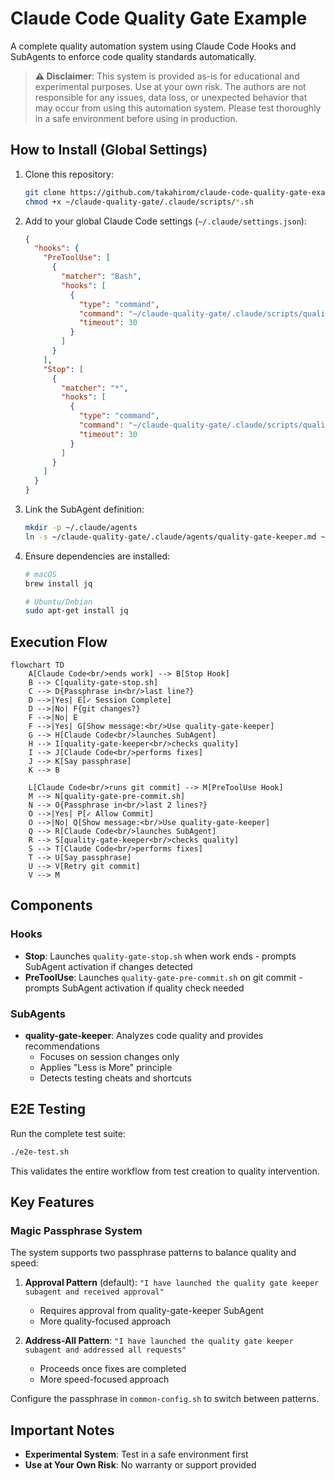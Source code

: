 # Claude Code Quality Gate Example

A complete quality automation system using Claude Code Hooks and SubAgents to enforce code quality standards automatically.

> **⚠️ Disclaimer**: This system is provided as-is for educational and experimental purposes. Use at your own risk. The authors are not responsible for any issues, data loss, or unexpected behavior that may occur from using this automation system. Please test thoroughly in a safe environment before using in production.

## How to Install (Global Settings)

1. Clone this repository:
   ```bash
   git clone https://github.com/takahirom/claude-code-quality-gate-example.git ~/claude-quality-gate
   chmod +x ~/claude-quality-gate/.claude/scripts/*.sh
   ```

2. Add to your global Claude Code settings (`~/.claude/settings.json`):
   ```json
   {
     "hooks": {
       "PreToolUse": [
         {
           "matcher": "Bash",
           "hooks": [
             {
               "type": "command",
               "command": "~/claude-quality-gate/.claude/scripts/quality-gate-pre-commit.sh",
               "timeout": 30
             }
           ]
         }
       ],
       "Stop": [
         {
           "matcher": "*",
           "hooks": [
             {
               "type": "command",
               "command": "~/claude-quality-gate/.claude/scripts/quality-gate-stop.sh",
               "timeout": 30
             }
           ]
         }
       ]
     }
   }
   ```

3. Link the SubAgent definition:
   ```bash
   mkdir -p ~/.claude/agents
   ln -s ~/claude-quality-gate/.claude/agents/quality-gate-keeper.md ~/.claude/agents/
   ```

4. Ensure dependencies are installed:
   ```bash
   # macOS
   brew install jq
   
   # Ubuntu/Debian
   sudo apt-get install jq
   ```

## Execution Flow

```mermaid
flowchart TD
    A[Claude Code<br/>ends work] --> B[Stop Hook] 
    B --> C[quality-gate-stop.sh]
    C --> D{Passphrase in<br/>last line?}
    D -->|Yes| E[✓ Session Complete]
    D -->|No| F{git changes?}
    F -->|No| E
    F -->|Yes| G[Show message:<br/>Use quality-gate-keeper]
    G --> H[Claude Code<br/>launches SubAgent]
    H --> I[quality-gate-keeper<br/>checks quality]
    I --> J[Claude Code<br/>performs fixes]
    J --> K[Say passphrase]
    K --> B
    
    L[Claude Code<br/>runs git commit] --> M[PreToolUse Hook] 
    M --> N[quality-gate-pre-commit.sh]
    N --> O{Passphrase in<br/>last 2 lines?}
    O -->|Yes| P[✓ Allow Commit]
    O -->|No| Q[Show message:<br/>Use quality-gate-keeper]
    Q --> R[Claude Code<br/>launches SubAgent]
    R --> S[quality-gate-keeper<br/>checks quality]
    S --> T[Claude Code<br/>performs fixes]
    T --> U[Say passphrase]
    U --> V[Retry git commit]
    V --> M
```

## Components

### Hooks
- **Stop**: Launches `quality-gate-stop.sh` when work ends - prompts SubAgent activation if changes detected
- **PreToolUse**: Launches `quality-gate-pre-commit.sh` on git commit - prompts SubAgent activation if quality check needed

### SubAgents
- **quality-gate-keeper**: Analyzes code quality and provides recommendations
  - Focuses on session changes only
  - Applies "Less is More" principle
  - Detects testing cheats and shortcuts

## E2E Testing

Run the complete test suite:
```bash
./e2e-test.sh
```

This validates the entire workflow from test creation to quality intervention.

## Key Features

### Magic Passphrase System
The system supports two passphrase patterns to balance quality and speed:

1. **Approval Pattern** (default): `"I have launched the quality gate keeper subagent and received approval"`
   - Requires approval from quality-gate-keeper SubAgent
   - More quality-focused approach

2. **Address-All Pattern**: `"I have launched the quality gate keeper subagent and addressed all requests"`
   - Proceeds once fixes are completed
   - More speed-focused approach

Configure the passphrase in `common-config.sh` to switch between patterns.


## Important Notes

- **Experimental System**: Test in a safe environment first
- **Use at Your Own Risk**: No warranty or support provided

